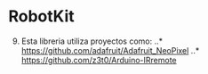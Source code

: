 # RobotKit

9. Esta libreria utiliza proyectos como:
  ..* https://github.com/adafruit/Adafruit_NeoPixel
  ..* https://github.com/z3t0/Arduino-IRremote
